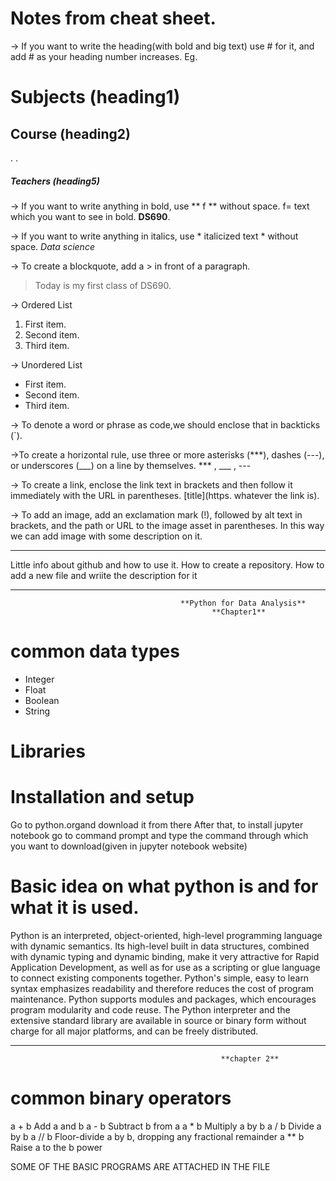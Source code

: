 #                                         Notes from cheat sheet.

-> If  you want to write the heading(with bold and big text) use # for it, and add # as your heading number increases. Eg.
# Subjects (heading1)
## Course  (heading2)
.
.
##### Teachers (heading5)

-> If you want to write anything in bold, use ** f ** without space. f= text which you want to see in bold.
**DS690**.

-> If you want to write anything in italics, use * italicized text * without space.
*Data science*

-> To create a blockquote, add a > in front of a paragraph.
> Today is my first class of DS690.

-> Ordered List
1. First item.
2. Second item.
3. Third item.

-> Unordered List
- First item.
- Second item.
- Third item.

-> To denote a word or phrase as code,we should enclose that in backticks (`).

->To create a horizontal rule, use three or more asterisks (***), dashes (---), or underscores (___) on a line by themselves.
*** , ___ , ---

-> To create a link, enclose the link text in brackets and then follow it immediately with the URL in parentheses.
[title](https. whatever the link is).

-> To add an image, add an exclamation mark (!), followed by alt text in brackets, and the path or URL to the image asset in parentheses.
In this way we can add image with some description on it.


_____________________________________________________________________________________________

Little info about github and how to use it.
How to create a repository.
How to add a new file and wriite the description for it

_________________________________________________________________________________________________________________________________________________________________________
                                          **Python for Data Analysis**
                                                 **Chapter1**

# common data types
 - Integer
 - Float
 - Boolean
 - String
 
# Libraries

# Installation and setup
 Go to python.organd download it from there After that, to install jupyter notebook go to command prompt and type the command through which you want to download(given in jupyter notebook website)
 
# Basic idea on what python is and for what it is used.
Python is an interpreted, object-oriented, high-level programming language with dynamic semantics. Its high-level built in data structures, combined with dynamic typing and dynamic binding, make it very attractive for Rapid Application Development, as well as for use as a scripting or glue language to connect existing components together. Python's simple, easy to learn syntax emphasizes readability and therefore reduces the cost of program maintenance. Python supports modules and packages, which encourages program modularity and code reuse. The Python interpreter and the extensive standard library are available in source or binary form without charge for all major platforms, and can be freely distributed.

___________________________________________________________________________________________________________________________________________________________________________

                                                   **chapter 2**

# common binary operators

a + b Add a and b
a - b Subtract b from a
a * b Multiply a by b
a / b Divide a by b
a // b Floor-divide a by b, dropping any fractional remainder
a ** b Raise a to the b power

SOME OF THE BASIC PROGRAMS ARE ATTACHED IN THE FILE
















